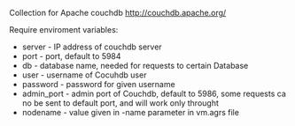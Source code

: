 Collection for Apache couchdb 
http://couchdb.apache.org/

Require enviroment variables:

* server - IP address of couchdb server
* port - port, default to 5984
* db - database name, needed for requests to certain Database
* user - username of Cocuhdb user
* password - password for given username
* admin_port - admin port of Couchdb, default to 5986, some requests ca no be sent to default port, and will work only throught 
* nodename - value given in -name  parameter in vm.agrs file
